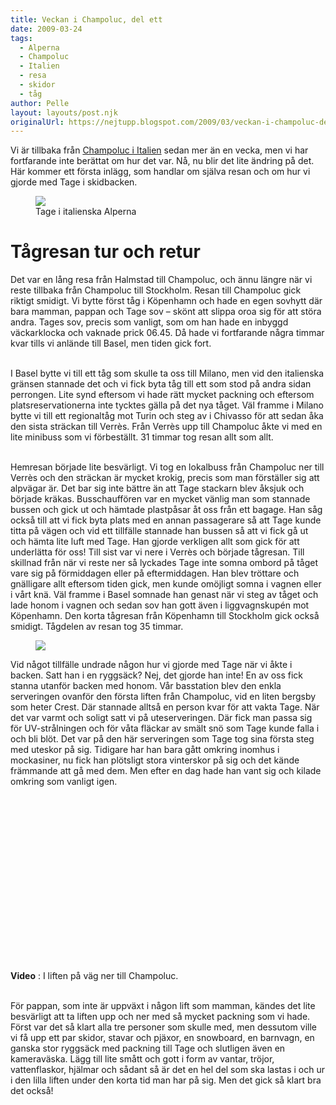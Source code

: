 ```yaml
---
title: Veckan i Champoluc, del ett
date: 2009-03-24
tags: 
  - Alperna
  - Champoluc
  - Italien
  - resa
  - skidor
  - tåg	
author: Pelle
layout: layouts/post.njk
originalUrl: https://nejtupp.blogspot.com/2009/03/veckan-i-champoluc-del-ett.html
---
```


Vi är tillbaka från <a href="http://maps.google.com/maps?f=q&source=s_q&hl=sv&geocode=&q=champoluc&sll=37.0625,-95.677068&sspn=64.36916,135.351563&ie=UTF8&ll=45.767523,7.745361&spn=7.23483,16.918945&t=h&z=7">Champoluc i Italien</a> sedan mer än en vecka, men vi har fortfarande inte berättat om hur det var. Nå, nu blir det lite ändring på det. Här kommer ett första inlägg, som handlar om själva resan och om hur vi gjorde med Tage i skidbacken.

<figure>
	<img src="../../../img/2009/03//_MG_1592_1024pix.jpg">
	<figcaption>Tage i italienska Alperna</figcaption>
</figure>

# Tågresan tur och retur
Det var en lång resa från Halmstad till Champoluc, och ännu längre när vi reste tillbaka från Champoluc till Stockholm. Resan till Champoluc gick riktigt smidigt. Vi bytte först tåg i Köpenhamn och hade en egen sovhytt där bara mamman, pappan och Tage sov – skönt att slippa oroa sig för att störa andra. Tages sov, precis som vanligt, som om han hade en inbyggd väckarklocka och vaknade prick 06.45. Då hade vi fortfarande några timmar kvar tills vi anlände till Basel, men tiden gick fort.
<br><br>

I Basel bytte vi till ett tåg som skulle ta oss till Milano, men vid den italienska gränsen stannade det och vi fick byta tåg till ett som stod på andra sidan perrongen. Lite synd eftersom vi hade rätt mycket packning och eftersom platsreservationerna inte tycktes gälla på det nya tåget. Väl framme i Milano bytte vi till ett regionaltåg mot Turin och steg av i Chivasso för att sedan åka den sista sträckan till Verrès. Från Verrès upp till Champoluc åkte vi med en lite minibuss som vi förbeställt. 31 timmar tog resan allt som allt.
<br><br>

Hemresan började lite besvärligt. Vi tog en lokalbuss från Champoluc ner till Verrès och den sträckan är mycket krokig, precis som man förställer sig att alpvägar är. Det bar sig inte bättre än att Tage stackarn blev åksjuk och började kräkas. Busschauffören var en mycket vänlig man som stannade bussen och gick ut och hämtade plastpåsar åt oss från ett bagage. Han såg också till att vi fick byta plats med en annan passagerare så att Tage kunde titta på vägen och vid ett tillfälle stannade han bussen så att vi fick gå ut och hämta lite luft med Tage. Han gjorde verkligen allt som gick för att underlätta för oss! Till sist var vi nere i Verrès och började tågresan. Till skillnad från när vi reste ner så lyckades Tage inte somna ombord på tåget vare sig på förmiddagen eller på eftermiddagen. Han blev tröttare och gnälligare allt eftersom tiden gick, men kunde omöjligt somna i vagnen eller i vårt knä. Väl framme i Basel somnade han genast när vi steg av tåget och lade honom i vagnen och sedan sov han gott även i liggvagnskupén mot Köpenhamn. Den korta tågresan från Köpenhamn till Stockholm gick också smidigt. Tågdelen av resan tog 35 timmar.

<figure>
	<img src="../../../img/2009/03//_MG_1595_1024pix.jpg">
</figure>

Vid något tillfälle undrade någon hur vi gjorde med Tage när vi åkte i backen. Satt han i en ryggsäck? Nej, det gjorde han inte! En av oss fick stanna utanför backen med honom. Vår basstation blev den enkla serveringen ovanför den första liften från Champoluc, vid en liten bergsby som heter Crest. Där stannade alltså en person kvar för att vakta Tage. När det var varmt och soligt satt vi på uteserveringen. Där fick man passa sig för UV-strålningen och för våta fläckar av smält snö som Tage kunde falla i och bli blöt. Det var på den här serveringen som Tage tog sina första steg med uteskor på sig. Tidigare har han bara gått omkring inomhus i mockasiner, nu fick han plötsligt stora vinterskor på sig och det kände främmande att gå med dem. Men efter en dag hade han vant sig och kilade omkring som vanligt igen.

<!-- FIXME: video -->
<object id="BLOG_video-af651a61ed8aa608" class="BLOG_video_class" contentid="af651a61ed8aa608" height="266" width="320"></object>

**Video** : I liften på väg ner till Champoluc.
<br><br>
  
För pappan, som inte är uppväxt i någon lift som mamman, kändes det lite besvärligt att ta liften upp och ner med så mycket packning som vi hade. Först var det så klart alla tre personer som skulle med, men dessutom ville vi få upp ett par skidor, stavar och pjäxor, en snowboard, en barnvagn, en ganska stor ryggsäck med packning till Tage och slutligen även en kameraväska. Lägg till lite smått och gott i form av vantar, tröjor, vattenflaskor, hjälmar och sådant så är det en hel del som ska lastas i och ur i den lilla liften under den korta tid man har på sig. Men det gick så klart bra det också!
